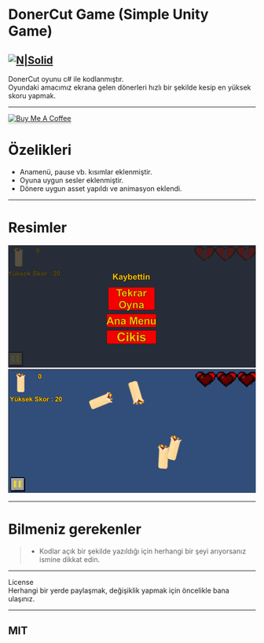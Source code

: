 <h1 class="code-line" data-line-start=0 data-line-end=1 ><a id="DonerCut_Game_Simple_Unity_Game_0"></a>DonerCut Game (Simple Unity Game)</h1>
<h2 class="code-line" data-line-start=2 data-line-end=4 ><a id="NSolidhttpsplaylhgoogleusercontentcom4ChxU_bzuJe8ix7IC7fYOq5xH3rtDjDMFogy4NsF6l8jNH9Q_G7zQUWoZtWvkliyww2247h1264rwhttpwwwartistscompanydigital_2"></a><a href="http://www.artistscompany.net"><img src="https://raw.githubusercontent.com/creosB/presentation/main/background.png" alt="N|Solid"></a></h2>
<p class="has-line-data" data-line-start="4" data-line-end="6">DonerCut oyunu c# ile kodlanmıştır.<br>
Oyundaki amacımız ekrana gelen dönerleri hızlı bir şekilde kesip en yüksek skoru yapmak.</p>
<hr>
<a href="https://www.buymeacoffee.com/creos" target="_blank"><img src="https://www.buymeacoffee.com/assets/img/custom_images/orange_img.png" alt="Buy Me A Coffee" style="height: 41px !important;width: 174px !important;box-shadow: 0px 3px 2px 0px rgba(190, 190, 190, 0.5) !important;-webkit-box-shadow: 0px 3px 2px 0px rgba(190, 190, 190, 0.5) !important;" ></a>
<h1 class="code-line" data-line-start=7 data-line-end=8 ><a id="zelikleri_7"></a>Özelikleri</h1>
<ul>
<li class="has-line-data" data-line-start="9" data-line-end="10">Anamenü, pause vb. kısımlar eklenmiştir.</li>
<li class="has-line-data" data-line-start="10" data-line-end="11">Oyuna uygun sesler eklenmiştir.</li>
<li class="has-line-data" data-line-start="11" data-line-end="12">Dönere uygun asset yapıldı ve animasyon eklendi.</li>
</ul>
<hr>
<h1 class="code-line" data-line-start=13 data-line-end=14 ><a id="Resimler_13"></a>Resimler</h1>
<p class="has-line-data" data-line-start="14" data-line-end="16"><img src="https://raw.githubusercontent.com/creosB/DonerCut/main/resim1.png" alt="N|Solid"><br>
<img src="https://raw.githubusercontent.com/creosB/DonerCut/main/resim2.png" alt="N|Solid"></p>
<hr>
<h1 class="code-line" data-line-start=17 data-line-end=18 ><a id="Bilmeniz_gerekenler_17"></a>Bilmeniz gerekenler</h1>
<blockquote>
<ul>
<li class="has-line-data" data-line-start="18" data-line-end="19">Kodlar açık bir şekilde yazıldığı için herhangi bir şeyi arıyorsanız ismine dikkat edin.</li>
</ul>
</blockquote>
<hr>
<p class="has-line-data" data-line-start="20" data-line-end="22">License<br>
Herhangi bir yerde paylaşmak, değişiklik yapmak için öncelikle bana ulaşınız.</p>
<hr>
<h2 class="code-line" data-line-start=23 data-line-end=25 ><a id="MIT_23"></a>MIT</h2>
